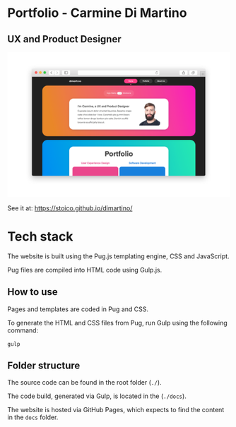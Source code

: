 # Portfolio - Carmine Di Martino

## UX and Product Designer

[![alt text](style/images/site-screenshot.png "Portfolio - Web Screenshot")](https://stoico.github.io/dimartino/)

See it at: https://stoico.github.io/dimartino/

# Tech stack

The website is built using the Pug.js templating engine, CSS and JavaScript.

Pug files are compiled into HTML code using Gulp.js.

## How to use

Pages and templates are coded in Pug and CSS.

To generate the HTML and CSS files from Pug, run Gulp using the following command:

```
gulp
```

## Folder structure

The source code can be found in the root folder (`./`).

The code build, generated via Gulp, is located in the (`./docs`).

The website is hosted via GitHub Pages, which expects to find the content in the `docs` folder.
